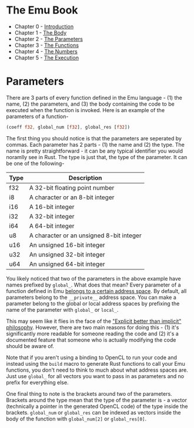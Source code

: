 # The Emu Book
- Chapter 0 - [Introduction](https://github.com/calebwin/emu/blob/master/book/introduction.md#the-emu-book)
- Chapter 1 - [The Body](https://github.com/calebwin/emu/blob/master/book/body.md#the-emu-book)
- Chapter 2 - [The Parameters](https://github.com/calebwin/emu/blob/master/book/parameters.md#the-emu-book)
- Chapter 3 - [The Functions](https://github.com/calebwin/emu/blob/master/book/functions.md#the-emu-book)
- Chapter 4 - [The Numbers](https://github.com/calebwin/emu/blob/master/book/numbers.md#the-emu-book)
- Chapter 5 - [The Execution](https://github.com/calebwin/emu/blob/master/book/execution.md#the-emu-book)

# Parameters
There are 3 parts of every function defined in the Emu language - (1) the name, (2) the parameters, and (3) the body containing the code to be executed when the function is invoked. Here is an example of the parameters of a function-
```rust
(coeff f32, global_num [f32], global_res [f32])
```

The first thing you should notice is that the parameters are seperated by commas. Each parameter has 2 parts - (1) the name and (2) the type. The name is pretty straightforward - it can be any typical identifier you would noramlly see in Rust. The type is just that, the type of the parameter. It can be one of the following-

| Type  | Description           |
| ---- | ---------------------------------------- |
| f32  | A 32-bit floating point number           |
| i8   | A character or an 8-bit integer          |
| i16  | A 16-bit integer                         |
| i32  | A 32-bit integer                         |
| i64  | A 64-bit integer                         |
| u8   | A character or an unsigned 8-bit integer |
| u16  | An unsigned 16-bit integer               |
| u32  | An unsigned 32-bit integer               |
| u64  | An unsigned 64-bit integer               |         

You likely noticed that two of the parameters in the above example have names prefixed by `global_`. What does that mean? Every parameter of a function defined in Emu [belongs to a certain address space](https://www.khronos.org/registry/OpenCL/sdk/1.1/docs/man/xhtml/qualifiers.html). By default, all parameters belong to the `__private__` address space. You can make a parameter belong to the global or local address spaces by prefixing the name of the parameter with `global_` or `local_`. 

This may seem like it flies in the face of the ["Explicit better than implicit" philosophy](https://www.python.org/dev/peps/pep-0020/). However, there are two main reasons for doing this - (1) it's significantly more readable for someone reading the code and (2) it's a documented feature that someone who is actually modifying the code should be aware of.

Note that if you aren't using a binding to OpenCL to run your code and instead using the `build` macro to generate Rust functions to call your Emu functions, you don't need to think to much about what address spaces are. Just use `global_` for all vectors you want to pass in as parameters and no prefix for everything else.

One final thing to note is the brackets around two of the parameters. Brackets around the type mean that the type of the parameter is - a vector (technically a pointer in the generated OpenCL code) of the type inside the brackets. `global_num` or `global_res` can be indexed as vectors inside the body of the function with `global_num[2]` or `global_res[0]`.
